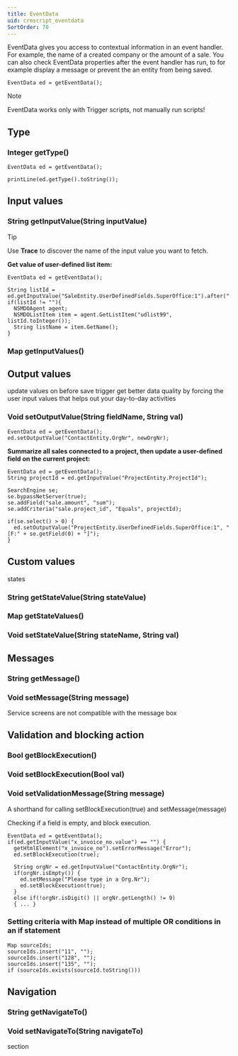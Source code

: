 ```yaml
---
title: EventData
uid: crmscript_eventdata
SortOrder: 70
---
```


EventData gives you access to contextual information in an event handler. For example, the name of a created company or the amount of a sale.
You can also check EventData properties after the event handler has run, to for example display a message or prevent the an entity from being saved.

```crmscript
EventData ed = getEventData();
```

> [!NOTE]
> EventData works only with Trigger scripts, not manually run scripts!

## Type

### Integer getType()

```crmscript
EventData ed = getEventData();

printLine(ed.getType().toString());
```

## Input values

### String getInputValue(String inputValue)

> [!TIP]
> Use **Trace** to discover the name of the input value you want to fetch.

**Get value of user-defined list item:**

```crmscript
EventData ed = getEventData();

String listId = ed.getInputValue("SaleEntity.UserDefinedFields.SuperOffice:1").after(":").before("]");
if(listId != ""){
  NSMDOAgent agent;
  NSMDOListItem item = agent.GetListItem("udlist99", listId.toInteger());
  String listName = item.GetName();
}
```

### Map getInputValues()

## Output values

update values on before save trigger
get better data quality by forcing the user input values that helps out your day-to-day activities

### Void setOutputValue(String fieldName, String val)

```crmscript
EventData ed = getEventData();
ed.setOutputValue("ContactEntity.OrgNr", newOrgNr);
```

**Summarize all sales connected to a project, then update a user-defined field on the current project:**

```crmscript
EventData ed = getEventData();
String projectId = ed.getInputValue("ProjectEntity.ProjectId");

SearchEngine se;
se.bypassNetServer(true);
se.addField("sale.amount", "sum");
se.addCriteria("sale.project_id", "Equals", projectId);

if(se.select() > 0) {
  ed.setOutputValue("ProjectEntity.UserDefinedFields.SuperOffice:1", "[F:" + se.getField(0) + "]");
}
```

## Custom values

states

### String getStateValue(String stateValue)

### Map getStateValues()

### Void setStateValue(String stateName, String val)

## Messages

### String getMessage()

### Void setMessage(String message)

Service screens are not compatible with the message box

## Validation and blocking action

### Bool getBlockExecution()

### Void setBlockExecution(Bool val)

### Void setValidationMessage(String message)

A shorthand for calling setBlockExecution(true) and setMessage(message)

Checking if a field is empty, and block execution.

```crmscript
EventData ed = getEventData();
if(ed.getInputValue("x_invoice_no.value") == "") {
  getHtmlElement("x_invoice_no").setErrorMessage("Error");
  ed.setBlockExecution(true);

  String orgNr = ed.getInputValue("ContactEntity.OrgNr");
  if(orgNr.isEmpty()) {
    ed.setMessage("Please type in a Org.Nr");
    ed.setBlockExecution(true);
  }
  else if(!orgNr.isDigit() || orgNr.getLength() != 9)
  { ... }
```

### Setting criteria with Map instead of multiple OR conditions in an if statement

```crmscript
Map sourceIds;
sourceIds.insert("11", "");
sourceIds.insert("128", "");
sourceIds.insert("135", "");
if (sourceIds.exists(sourceId.toString()))
```

## Navigation

### String getNavigateTo()

### Void setNavigateTo(String navigateTo)

section
